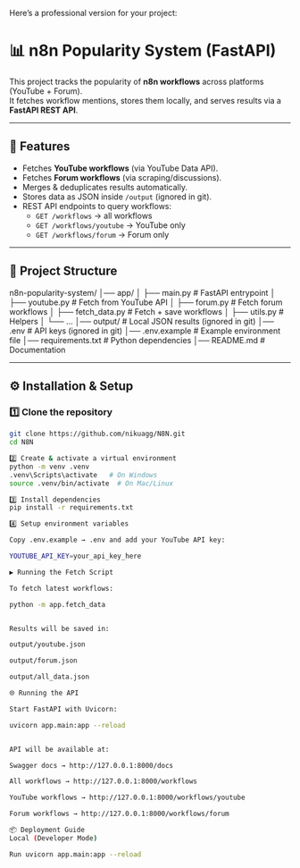 Here’s a professional version for your project:

# 📊 n8n Popularity System (FastAPI)

This project tracks the popularity of **n8n workflows** across platforms (YouTube + Forum).  
It fetches workflow mentions, stores them locally, and serves results via a **FastAPI REST API**.

---

## 🚀 Features
- Fetches **YouTube workflows** (via YouTube Data API).
- Fetches **Forum workflows** (via scraping/discussions).
- Merges & deduplicates results automatically.
- Stores data as JSON inside `/output` (ignored in git).
- REST API endpoints to query workflows:
  - `GET /workflows` → all workflows
  - `GET /workflows/youtube` → YouTube only
  - `GET /workflows/forum` → Forum only

---

## 📂 Project Structure


n8n-popularity-system/
│── app/
│ ├── main.py # FastAPI entrypoint
│ ├── youtube.py # Fetch from YouTube API
│ ├── forum.py # Fetch forum workflows
│ ├── fetch_data.py # Fetch + save workflows
│ ├── utils.py # Helpers
│ └── ...
│── output/ # Local JSON results (ignored in git)
│── .env # API keys (ignored in git)
│── .env.example # Example environment file
│── requirements.txt # Python dependencies
│── README.md # Documentation


---

## ⚙️ Installation & Setup

### 1️⃣ Clone the repository
```bash
git clone https://github.com/nikuagg/N8N.git
cd N8N

2️⃣ Create & activate a virtual environment
python -m venv .venv
.venv\Scripts\activate   # On Windows
source .venv/bin/activate  # On Mac/Linux

3️⃣ Install dependencies
pip install -r requirements.txt

4️⃣ Setup environment variables

Copy .env.example → .env and add your YouTube API key:

YOUTUBE_API_KEY=your_api_key_here

▶️ Running the Fetch Script

To fetch latest workflows:

python -m app.fetch_data


Results will be saved in:

output/youtube.json

output/forum.json

output/all_data.json

🌐 Running the API

Start FastAPI with Uvicorn:

uvicorn app.main:app --reload


API will be available at:

Swagger docs → http://127.0.0.1:8000/docs

All workflows → http://127.0.0.1:8000/workflows

YouTube workflows → http://127.0.0.1:8000/workflows/youtube

Forum workflows → http://127.0.0.1:8000/workflows/forum

📦 Deployment Guide
Local (Developer Mode)

Run uvicorn app.main:app --reload

